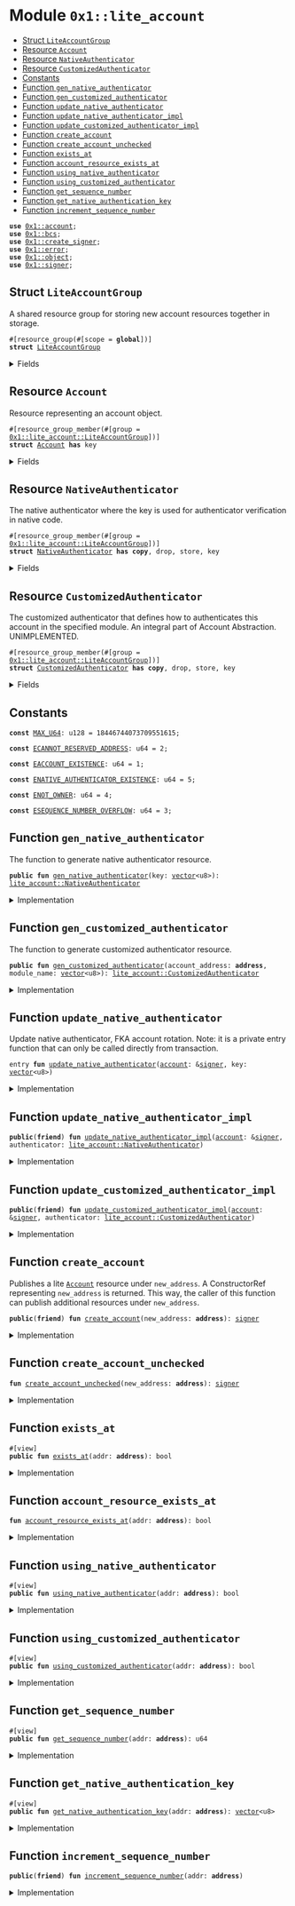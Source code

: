 
<a id="0x1_lite_account"></a>

# Module `0x1::lite_account`



-  [Struct `LiteAccountGroup`](#0x1_lite_account_LiteAccountGroup)
-  [Resource `Account`](#0x1_lite_account_Account)
-  [Resource `NativeAuthenticator`](#0x1_lite_account_NativeAuthenticator)
-  [Resource `CustomizedAuthenticator`](#0x1_lite_account_CustomizedAuthenticator)
-  [Constants](#@Constants_0)
-  [Function `gen_native_authenticator`](#0x1_lite_account_gen_native_authenticator)
-  [Function `gen_customized_authenticator`](#0x1_lite_account_gen_customized_authenticator)
-  [Function `update_native_authenticator`](#0x1_lite_account_update_native_authenticator)
-  [Function `update_native_authenticator_impl`](#0x1_lite_account_update_native_authenticator_impl)
-  [Function `update_customized_authenticator_impl`](#0x1_lite_account_update_customized_authenticator_impl)
-  [Function `create_account`](#0x1_lite_account_create_account)
-  [Function `create_account_unchecked`](#0x1_lite_account_create_account_unchecked)
-  [Function `exists_at`](#0x1_lite_account_exists_at)
-  [Function `account_resource_exists_at`](#0x1_lite_account_account_resource_exists_at)
-  [Function `using_native_authenticator`](#0x1_lite_account_using_native_authenticator)
-  [Function `using_customized_authenticator`](#0x1_lite_account_using_customized_authenticator)
-  [Function `get_sequence_number`](#0x1_lite_account_get_sequence_number)
-  [Function `get_native_authentication_key`](#0x1_lite_account_get_native_authentication_key)
-  [Function `increment_sequence_number`](#0x1_lite_account_increment_sequence_number)


<pre><code><b>use</b> <a href="account.md#0x1_account">0x1::account</a>;
<b>use</b> <a href="../../aptos-stdlib/../move-stdlib/doc/bcs.md#0x1_bcs">0x1::bcs</a>;
<b>use</b> <a href="create_signer.md#0x1_create_signer">0x1::create_signer</a>;
<b>use</b> <a href="../../aptos-stdlib/../move-stdlib/doc/error.md#0x1_error">0x1::error</a>;
<b>use</b> <a href="object.md#0x1_object">0x1::object</a>;
<b>use</b> <a href="../../aptos-stdlib/../move-stdlib/doc/signer.md#0x1_signer">0x1::signer</a>;
</code></pre>



<a id="0x1_lite_account_LiteAccountGroup"></a>

## Struct `LiteAccountGroup`

A shared resource group for storing new account resources together in storage.


<pre><code>#[resource_group(#[scope = <b>global</b>])]
<b>struct</b> <a href="lite_account.md#0x1_lite_account_LiteAccountGroup">LiteAccountGroup</a>
</code></pre>



<details>
<summary>Fields</summary>


<dl>
<dt>
<code>dummy_field: bool</code>
</dt>
<dd>

</dd>
</dl>


</details>

<a id="0x1_lite_account_Account"></a>

## Resource `Account`

Resource representing an account object.


<pre><code>#[resource_group_member(#[group = <a href="lite_account.md#0x1_lite_account_LiteAccountGroup">0x1::lite_account::LiteAccountGroup</a>])]
<b>struct</b> <a href="lite_account.md#0x1_lite_account_Account">Account</a> <b>has</b> key
</code></pre>



<details>
<summary>Fields</summary>


<dl>
<dt>
<code>sequence_number: u64</code>
</dt>
<dd>

</dd>
</dl>


</details>

<a id="0x1_lite_account_NativeAuthenticator"></a>

## Resource `NativeAuthenticator`

The native authenticator where the key is used for authenticator verification in native code.


<pre><code>#[resource_group_member(#[group = <a href="lite_account.md#0x1_lite_account_LiteAccountGroup">0x1::lite_account::LiteAccountGroup</a>])]
<b>struct</b> <a href="lite_account.md#0x1_lite_account_NativeAuthenticator">NativeAuthenticator</a> <b>has</b> <b>copy</b>, drop, store, key
</code></pre>



<details>
<summary>Fields</summary>


<dl>
<dt>
<code>key: <a href="../../aptos-stdlib/../move-stdlib/doc/vector.md#0x1_vector">vector</a>&lt;u8&gt;</code>
</dt>
<dd>

</dd>
</dl>


</details>

<a id="0x1_lite_account_CustomizedAuthenticator"></a>

## Resource `CustomizedAuthenticator`

The customized authenticator that defines how to authenticates this account in the specified module.
An integral part of Account Abstraction.
UNIMPLEMENTED.


<pre><code>#[resource_group_member(#[group = <a href="lite_account.md#0x1_lite_account_LiteAccountGroup">0x1::lite_account::LiteAccountGroup</a>])]
<b>struct</b> <a href="lite_account.md#0x1_lite_account_CustomizedAuthenticator">CustomizedAuthenticator</a> <b>has</b> <b>copy</b>, drop, store, key
</code></pre>



<details>
<summary>Fields</summary>


<dl>
<dt>
<code>account_address: <b>address</b></code>
</dt>
<dd>

</dd>
<dt>
<code>module_name: <a href="../../aptos-stdlib/../move-stdlib/doc/vector.md#0x1_vector">vector</a>&lt;u8&gt;</code>
</dt>
<dd>

</dd>
</dl>


</details>

<a id="@Constants_0"></a>

## Constants


<a id="0x1_lite_account_MAX_U64"></a>



<pre><code><b>const</b> <a href="lite_account.md#0x1_lite_account_MAX_U64">MAX_U64</a>: u128 = 18446744073709551615;
</code></pre>



<a id="0x1_lite_account_ECANNOT_RESERVED_ADDRESS"></a>



<pre><code><b>const</b> <a href="lite_account.md#0x1_lite_account_ECANNOT_RESERVED_ADDRESS">ECANNOT_RESERVED_ADDRESS</a>: u64 = 2;
</code></pre>



<a id="0x1_lite_account_EACCOUNT_EXISTENCE"></a>



<pre><code><b>const</b> <a href="lite_account.md#0x1_lite_account_EACCOUNT_EXISTENCE">EACCOUNT_EXISTENCE</a>: u64 = 1;
</code></pre>



<a id="0x1_lite_account_ENATIVE_AUTHENTICATOR_EXISTENCE"></a>



<pre><code><b>const</b> <a href="lite_account.md#0x1_lite_account_ENATIVE_AUTHENTICATOR_EXISTENCE">ENATIVE_AUTHENTICATOR_EXISTENCE</a>: u64 = 5;
</code></pre>



<a id="0x1_lite_account_ENOT_OWNER"></a>



<pre><code><b>const</b> <a href="lite_account.md#0x1_lite_account_ENOT_OWNER">ENOT_OWNER</a>: u64 = 4;
</code></pre>



<a id="0x1_lite_account_ESEQUENCE_NUMBER_OVERFLOW"></a>



<pre><code><b>const</b> <a href="lite_account.md#0x1_lite_account_ESEQUENCE_NUMBER_OVERFLOW">ESEQUENCE_NUMBER_OVERFLOW</a>: u64 = 3;
</code></pre>



<a id="0x1_lite_account_gen_native_authenticator"></a>

## Function `gen_native_authenticator`

The function to generate native authenticator resource.


<pre><code><b>public</b> <b>fun</b> <a href="lite_account.md#0x1_lite_account_gen_native_authenticator">gen_native_authenticator</a>(key: <a href="../../aptos-stdlib/../move-stdlib/doc/vector.md#0x1_vector">vector</a>&lt;u8&gt;): <a href="lite_account.md#0x1_lite_account_NativeAuthenticator">lite_account::NativeAuthenticator</a>
</code></pre>



<details>
<summary>Implementation</summary>


<pre><code><b>public</b> <b>fun</b> <a href="lite_account.md#0x1_lite_account_gen_native_authenticator">gen_native_authenticator</a>(key: <a href="../../aptos-stdlib/../move-stdlib/doc/vector.md#0x1_vector">vector</a>&lt;u8&gt;): <a href="lite_account.md#0x1_lite_account_NativeAuthenticator">NativeAuthenticator</a> {
    <a href="lite_account.md#0x1_lite_account_NativeAuthenticator">NativeAuthenticator</a> {
        key,
    }
}
</code></pre>



</details>

<a id="0x1_lite_account_gen_customized_authenticator"></a>

## Function `gen_customized_authenticator`

The function to generate customized authenticator resource.


<pre><code><b>public</b> <b>fun</b> <a href="lite_account.md#0x1_lite_account_gen_customized_authenticator">gen_customized_authenticator</a>(account_address: <b>address</b>, module_name: <a href="../../aptos-stdlib/../move-stdlib/doc/vector.md#0x1_vector">vector</a>&lt;u8&gt;): <a href="lite_account.md#0x1_lite_account_CustomizedAuthenticator">lite_account::CustomizedAuthenticator</a>
</code></pre>



<details>
<summary>Implementation</summary>


<pre><code><b>public</b> <b>fun</b> <a href="lite_account.md#0x1_lite_account_gen_customized_authenticator">gen_customized_authenticator</a>(
    account_address: <b>address</b>,
    module_name: <a href="../../aptos-stdlib/../move-stdlib/doc/vector.md#0x1_vector">vector</a>&lt;u8&gt;,
): <a href="lite_account.md#0x1_lite_account_CustomizedAuthenticator">CustomizedAuthenticator</a> {
    <a href="lite_account.md#0x1_lite_account_CustomizedAuthenticator">CustomizedAuthenticator</a> { account_address, module_name }
}
</code></pre>



</details>

<a id="0x1_lite_account_update_native_authenticator"></a>

## Function `update_native_authenticator`

Update native authenticator, FKA account rotation.
Note: it is a private entry function that can only be called directly from transaction.


<pre><code>entry <b>fun</b> <a href="lite_account.md#0x1_lite_account_update_native_authenticator">update_native_authenticator</a>(<a href="account.md#0x1_account">account</a>: &<a href="../../aptos-stdlib/../move-stdlib/doc/signer.md#0x1_signer">signer</a>, key: <a href="../../aptos-stdlib/../move-stdlib/doc/vector.md#0x1_vector">vector</a>&lt;u8&gt;)
</code></pre>



<details>
<summary>Implementation</summary>


<pre><code>entry <b>fun</b> <a href="lite_account.md#0x1_lite_account_update_native_authenticator">update_native_authenticator</a>(
    <a href="account.md#0x1_account">account</a>: &<a href="../../aptos-stdlib/../move-stdlib/doc/signer.md#0x1_signer">signer</a>,
    key: <a href="../../aptos-stdlib/../move-stdlib/doc/vector.md#0x1_vector">vector</a>&lt;u8&gt;,
) <b>acquires</b> <a href="lite_account.md#0x1_lite_account_CustomizedAuthenticator">CustomizedAuthenticator</a>, <a href="lite_account.md#0x1_lite_account_NativeAuthenticator">NativeAuthenticator</a> {
    <a href="lite_account.md#0x1_lite_account_update_native_authenticator_impl">update_native_authenticator_impl</a>(<a href="account.md#0x1_account">account</a>, <a href="lite_account.md#0x1_lite_account_NativeAuthenticator">NativeAuthenticator</a> {
        key,
    });
}
</code></pre>



</details>

<a id="0x1_lite_account_update_native_authenticator_impl"></a>

## Function `update_native_authenticator_impl`



<pre><code><b>public</b>(<b>friend</b>) <b>fun</b> <a href="lite_account.md#0x1_lite_account_update_native_authenticator_impl">update_native_authenticator_impl</a>(<a href="account.md#0x1_account">account</a>: &<a href="../../aptos-stdlib/../move-stdlib/doc/signer.md#0x1_signer">signer</a>, authenticator: <a href="lite_account.md#0x1_lite_account_NativeAuthenticator">lite_account::NativeAuthenticator</a>)
</code></pre>



<details>
<summary>Implementation</summary>


<pre><code><b>public</b>(<b>friend</b>) <b>fun</b> <a href="lite_account.md#0x1_lite_account_update_native_authenticator_impl">update_native_authenticator_impl</a>(
    <a href="account.md#0x1_account">account</a>: &<a href="../../aptos-stdlib/../move-stdlib/doc/signer.md#0x1_signer">signer</a>,
    authenticator: <a href="lite_account.md#0x1_lite_account_NativeAuthenticator">NativeAuthenticator</a>
) <b>acquires</b> <a href="lite_account.md#0x1_lite_account_CustomizedAuthenticator">CustomizedAuthenticator</a>, <a href="lite_account.md#0x1_lite_account_NativeAuthenticator">NativeAuthenticator</a> {
    <b>let</b> account_address = <a href="../../aptos-stdlib/../move-stdlib/doc/signer.md#0x1_signer_address_of">signer::address_of</a>(<a href="account.md#0x1_account">account</a>);
    <b>assert</b>!(<a href="lite_account.md#0x1_lite_account_exists_at">exists_at</a>(account_address), <a href="../../aptos-stdlib/../move-stdlib/doc/error.md#0x1_error_not_found">error::not_found</a>(<a href="lite_account.md#0x1_lite_account_EACCOUNT_EXISTENCE">EACCOUNT_EXISTENCE</a>));
    <b>if</b> (<b>exists</b>&lt;<a href="lite_account.md#0x1_lite_account_CustomizedAuthenticator">CustomizedAuthenticator</a>&gt;(account_address)) {
        <b>move_from</b>&lt;<a href="lite_account.md#0x1_lite_account_CustomizedAuthenticator">CustomizedAuthenticator</a>&gt;(account_address);
    };
    <b>if</b> (<b>exists</b>&lt;<a href="lite_account.md#0x1_lite_account_NativeAuthenticator">NativeAuthenticator</a>&gt;(account_address)) {
        <b>let</b> current = <b>borrow_global_mut</b>&lt;<a href="lite_account.md#0x1_lite_account_NativeAuthenticator">NativeAuthenticator</a>&gt;(account_address);
        <b>if</b> (*current != authenticator) {
            *current = authenticator;
        }
    } <b>else</b> {
        <b>move_to</b>(<a href="account.md#0x1_account">account</a>, authenticator)
    }
}
</code></pre>



</details>

<a id="0x1_lite_account_update_customized_authenticator_impl"></a>

## Function `update_customized_authenticator_impl`



<pre><code><b>public</b>(<b>friend</b>) <b>fun</b> <a href="lite_account.md#0x1_lite_account_update_customized_authenticator_impl">update_customized_authenticator_impl</a>(<a href="account.md#0x1_account">account</a>: &<a href="../../aptos-stdlib/../move-stdlib/doc/signer.md#0x1_signer">signer</a>, authenticator: <a href="lite_account.md#0x1_lite_account_CustomizedAuthenticator">lite_account::CustomizedAuthenticator</a>)
</code></pre>



<details>
<summary>Implementation</summary>


<pre><code><b>public</b>(<b>friend</b>) <b>fun</b> <a href="lite_account.md#0x1_lite_account_update_customized_authenticator_impl">update_customized_authenticator_impl</a>(
    <a href="account.md#0x1_account">account</a>: &<a href="../../aptos-stdlib/../move-stdlib/doc/signer.md#0x1_signer">signer</a>,
    authenticator: <a href="lite_account.md#0x1_lite_account_CustomizedAuthenticator">CustomizedAuthenticator</a>
) <b>acquires</b> <a href="lite_account.md#0x1_lite_account_CustomizedAuthenticator">CustomizedAuthenticator</a>, <a href="lite_account.md#0x1_lite_account_NativeAuthenticator">NativeAuthenticator</a> {
    <b>let</b> account_address = <a href="../../aptos-stdlib/../move-stdlib/doc/signer.md#0x1_signer_address_of">signer::address_of</a>(<a href="account.md#0x1_account">account</a>);
    <b>assert</b>!(<a href="lite_account.md#0x1_lite_account_exists_at">exists_at</a>(account_address), <a href="../../aptos-stdlib/../move-stdlib/doc/error.md#0x1_error_not_found">error::not_found</a>(<a href="lite_account.md#0x1_lite_account_EACCOUNT_EXISTENCE">EACCOUNT_EXISTENCE</a>));
    <b>if</b> (<b>exists</b>&lt;<a href="lite_account.md#0x1_lite_account_NativeAuthenticator">NativeAuthenticator</a>&gt;(account_address)) {
        <b>move_from</b>&lt;<a href="lite_account.md#0x1_lite_account_NativeAuthenticator">NativeAuthenticator</a>&gt;(account_address);
    };
    <b>if</b> (<b>exists</b>&lt;<a href="lite_account.md#0x1_lite_account_CustomizedAuthenticator">CustomizedAuthenticator</a>&gt;(account_address)) {
        <b>let</b> current = <b>borrow_global_mut</b>&lt;<a href="lite_account.md#0x1_lite_account_CustomizedAuthenticator">CustomizedAuthenticator</a>&gt;(account_address);
        <b>if</b> (*current != authenticator) {
            *current = authenticator;
        }
    } <b>else</b> {
        <b>move_to</b>(<a href="account.md#0x1_account">account</a>, authenticator)
    }
}
</code></pre>



</details>

<a id="0x1_lite_account_create_account"></a>

## Function `create_account`

Publishes a lite <code><a href="lite_account.md#0x1_lite_account_Account">Account</a></code> resource under <code>new_address</code>. A ConstructorRef representing <code>new_address</code>
is returned. This way, the caller of this function can publish additional resources under
<code>new_address</code>.


<pre><code><b>public</b>(<b>friend</b>) <b>fun</b> <a href="lite_account.md#0x1_lite_account_create_account">create_account</a>(new_address: <b>address</b>): <a href="../../aptos-stdlib/../move-stdlib/doc/signer.md#0x1_signer">signer</a>
</code></pre>



<details>
<summary>Implementation</summary>


<pre><code><b>public</b>(<b>friend</b>) <b>fun</b> <a href="lite_account.md#0x1_lite_account_create_account">create_account</a>(new_address: <b>address</b>): <a href="../../aptos-stdlib/../move-stdlib/doc/signer.md#0x1_signer">signer</a> {
    // there cannot be an <a href="lite_account.md#0x1_lite_account_Account">Account</a> resource under new_addr already.
    <b>assert</b>!(!<a href="lite_account.md#0x1_lite_account_exists_at">exists_at</a>(new_address), <a href="../../aptos-stdlib/../move-stdlib/doc/error.md#0x1_error_already_exists">error::already_exists</a>(<a href="lite_account.md#0x1_lite_account_EACCOUNT_EXISTENCE">EACCOUNT_EXISTENCE</a>));

    // NOTE: @core_resources gets created via a `create_account` call, so we do not <b>include</b> it below.
    <b>assert</b>!(
        new_address != @vm_reserved && new_address != @aptos_framework && new_address != @aptos_token,
        <a href="../../aptos-stdlib/../move-stdlib/doc/error.md#0x1_error_invalid_argument">error::invalid_argument</a>(<a href="lite_account.md#0x1_lite_account_ECANNOT_RESERVED_ADDRESS">ECANNOT_RESERVED_ADDRESS</a>)
    );
    <a href="lite_account.md#0x1_lite_account_create_account_unchecked">create_account_unchecked</a>(new_address)
}
</code></pre>



</details>

<a id="0x1_lite_account_create_account_unchecked"></a>

## Function `create_account_unchecked`



<pre><code><b>fun</b> <a href="lite_account.md#0x1_lite_account_create_account_unchecked">create_account_unchecked</a>(new_address: <b>address</b>): <a href="../../aptos-stdlib/../move-stdlib/doc/signer.md#0x1_signer">signer</a>
</code></pre>



<details>
<summary>Implementation</summary>


<pre><code><b>fun</b> <a href="lite_account.md#0x1_lite_account_create_account_unchecked">create_account_unchecked</a>(new_address: <b>address</b>): <a href="../../aptos-stdlib/../move-stdlib/doc/signer.md#0x1_signer">signer</a> {
    <b>let</b> new_account = <a href="create_signer.md#0x1_create_signer_create_signer">create_signer::create_signer</a>(new_address);
    <b>move_to</b>(
        &new_account,
        <a href="lite_account.md#0x1_lite_account_Account">Account</a> {
            sequence_number: 0,
        }
    );
    <b>move_to</b>(&new_account,
        <a href="lite_account.md#0x1_lite_account_NativeAuthenticator">NativeAuthenticator</a> {
            key: <a href="../../aptos-stdlib/../move-stdlib/doc/bcs.md#0x1_bcs_to_bytes">bcs::to_bytes</a>(&new_address)
        }
    );
    new_account
}
</code></pre>



</details>

<a id="0x1_lite_account_exists_at"></a>

## Function `exists_at`



<pre><code>#[view]
<b>public</b> <b>fun</b> <a href="lite_account.md#0x1_lite_account_exists_at">exists_at</a>(addr: <b>address</b>): bool
</code></pre>



<details>
<summary>Implementation</summary>


<pre><code><b>public</b> <b>fun</b> <a href="lite_account.md#0x1_lite_account_exists_at">exists_at</a>(addr: <b>address</b>): bool {
    <a href="lite_account.md#0x1_lite_account_account_resource_exists_at">account_resource_exists_at</a>(addr) || (!<a href="account.md#0x1_account_exists_at">account::exists_at</a>(addr) && !<a href="object.md#0x1_object_object_exists">object::object_exists</a>&lt;ObjectCore&gt;(addr))
}
</code></pre>



</details>

<a id="0x1_lite_account_account_resource_exists_at"></a>

## Function `account_resource_exists_at`



<pre><code><b>fun</b> <a href="lite_account.md#0x1_lite_account_account_resource_exists_at">account_resource_exists_at</a>(addr: <b>address</b>): bool
</code></pre>



<details>
<summary>Implementation</summary>


<pre><code>inline <b>fun</b> <a href="lite_account.md#0x1_lite_account_account_resource_exists_at">account_resource_exists_at</a>(addr: <b>address</b>): bool {
    <b>exists</b>&lt;<a href="lite_account.md#0x1_lite_account_Account">Account</a>&gt;(addr)
}
</code></pre>



</details>

<a id="0x1_lite_account_using_native_authenticator"></a>

## Function `using_native_authenticator`



<pre><code>#[view]
<b>public</b> <b>fun</b> <a href="lite_account.md#0x1_lite_account_using_native_authenticator">using_native_authenticator</a>(addr: <b>address</b>): bool
</code></pre>



<details>
<summary>Implementation</summary>


<pre><code><b>public</b> <b>fun</b> <a href="lite_account.md#0x1_lite_account_using_native_authenticator">using_native_authenticator</a>(addr: <b>address</b>): bool {
    <a href="lite_account.md#0x1_lite_account_exists_at">exists_at</a>(addr) && (<b>exists</b>&lt;<a href="lite_account.md#0x1_lite_account_NativeAuthenticator">NativeAuthenticator</a>&gt;(addr) || !<a href="lite_account.md#0x1_lite_account_using_customized_authenticator">using_customized_authenticator</a>(addr))
}
</code></pre>



</details>

<a id="0x1_lite_account_using_customized_authenticator"></a>

## Function `using_customized_authenticator`



<pre><code>#[view]
<b>public</b> <b>fun</b> <a href="lite_account.md#0x1_lite_account_using_customized_authenticator">using_customized_authenticator</a>(addr: <b>address</b>): bool
</code></pre>



<details>
<summary>Implementation</summary>


<pre><code><b>public</b> <b>fun</b> <a href="lite_account.md#0x1_lite_account_using_customized_authenticator">using_customized_authenticator</a>(addr: <b>address</b>): bool {
    <b>exists</b>&lt;<a href="lite_account.md#0x1_lite_account_CustomizedAuthenticator">CustomizedAuthenticator</a>&gt;(addr)
}
</code></pre>



</details>

<a id="0x1_lite_account_get_sequence_number"></a>

## Function `get_sequence_number`



<pre><code>#[view]
<b>public</b> <b>fun</b> <a href="lite_account.md#0x1_lite_account_get_sequence_number">get_sequence_number</a>(addr: <b>address</b>): u64
</code></pre>



<details>
<summary>Implementation</summary>


<pre><code><b>public</b> <b>fun</b> <a href="lite_account.md#0x1_lite_account_get_sequence_number">get_sequence_number</a>(addr: <b>address</b>): u64 <b>acquires</b> <a href="lite_account.md#0x1_lite_account_Account">Account</a> {
    <b>assert</b>!(<a href="lite_account.md#0x1_lite_account_exists_at">exists_at</a>(addr), <a href="../../aptos-stdlib/../move-stdlib/doc/error.md#0x1_error_not_found">error::not_found</a>(<a href="lite_account.md#0x1_lite_account_EACCOUNT_EXISTENCE">EACCOUNT_EXISTENCE</a>));
    <b>if</b> (<a href="lite_account.md#0x1_lite_account_account_resource_exists_at">account_resource_exists_at</a>(addr)) {
        <b>borrow_global</b>&lt;<a href="lite_account.md#0x1_lite_account_Account">Account</a>&gt;(addr).sequence_number
    } <b>else</b> {
        0
    }
}
</code></pre>



</details>

<a id="0x1_lite_account_get_native_authentication_key"></a>

## Function `get_native_authentication_key`



<pre><code>#[view]
<b>public</b> <b>fun</b> <a href="lite_account.md#0x1_lite_account_get_native_authentication_key">get_native_authentication_key</a>(addr: <b>address</b>): <a href="../../aptos-stdlib/../move-stdlib/doc/vector.md#0x1_vector">vector</a>&lt;u8&gt;
</code></pre>



<details>
<summary>Implementation</summary>


<pre><code><b>public</b> <b>fun</b> <a href="lite_account.md#0x1_lite_account_get_native_authentication_key">get_native_authentication_key</a>(addr: <b>address</b>): <a href="../../aptos-stdlib/../move-stdlib/doc/vector.md#0x1_vector">vector</a>&lt;u8&gt; <b>acquires</b> <a href="lite_account.md#0x1_lite_account_NativeAuthenticator">NativeAuthenticator</a> {
    <b>assert</b>!(<a href="lite_account.md#0x1_lite_account_using_native_authenticator">using_native_authenticator</a>(addr), <a href="../../aptos-stdlib/../move-stdlib/doc/error.md#0x1_error_not_found">error::not_found</a>(<a href="lite_account.md#0x1_lite_account_ENATIVE_AUTHENTICATOR_EXISTENCE">ENATIVE_AUTHENTICATOR_EXISTENCE</a>));
    <b>if</b> (<b>exists</b>&lt;<a href="lite_account.md#0x1_lite_account_NativeAuthenticator">NativeAuthenticator</a>&gt;(addr)) {
        <b>borrow_global</b>&lt;<a href="lite_account.md#0x1_lite_account_NativeAuthenticator">NativeAuthenticator</a>&gt;(addr).key
    } <b>else</b> {
        <a href="../../aptos-stdlib/../move-stdlib/doc/bcs.md#0x1_bcs_to_bytes">bcs::to_bytes</a>(&addr)
    }
}
</code></pre>



</details>

<a id="0x1_lite_account_increment_sequence_number"></a>

## Function `increment_sequence_number`



<pre><code><b>public</b>(<b>friend</b>) <b>fun</b> <a href="lite_account.md#0x1_lite_account_increment_sequence_number">increment_sequence_number</a>(addr: <b>address</b>)
</code></pre>



<details>
<summary>Implementation</summary>


<pre><code><b>public</b>(<b>friend</b>) <b>fun</b> <a href="lite_account.md#0x1_lite_account_increment_sequence_number">increment_sequence_number</a>(addr: <b>address</b>) <b>acquires</b> <a href="lite_account.md#0x1_lite_account_Account">Account</a> {
    <b>if</b> (!<a href="lite_account.md#0x1_lite_account_account_resource_exists_at">account_resource_exists_at</a>(addr)) {
        <a href="lite_account.md#0x1_lite_account_create_account">create_account</a>(addr);
    };
    <b>let</b> sequence_number = &<b>mut</b> <b>borrow_global_mut</b>&lt;<a href="lite_account.md#0x1_lite_account_Account">Account</a>&gt;(addr).sequence_number;

    <b>assert</b>!(
        (*sequence_number <b>as</b> u128) &lt; <a href="lite_account.md#0x1_lite_account_MAX_U64">MAX_U64</a>,
        <a href="../../aptos-stdlib/../move-stdlib/doc/error.md#0x1_error_out_of_range">error::out_of_range</a>(<a href="lite_account.md#0x1_lite_account_ESEQUENCE_NUMBER_OVERFLOW">ESEQUENCE_NUMBER_OVERFLOW</a>)
    );
    *sequence_number = *sequence_number + 1;
}
</code></pre>



</details>


[move-book]: https://aptos.dev/move/book/SUMMARY
